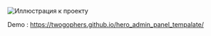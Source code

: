 
![Иллюстрация к проекту](https://github.com/twogophers/hero_admin_panel_tempalate/raw/master/assets/Hero_Panel_React_Bg.png)
 
 Demo : https://twogophers.github.io/hero_admin_panel_tempalate/